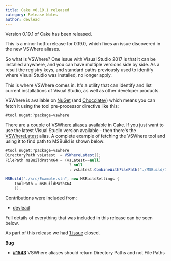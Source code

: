 ```yaml
---
title: Cake v0.19.1 released
category: Release Notes
author: devlead
---
```


Version 0.19.1 of Cake has been released.

This is a minor hotfix release for 0.19.0, which fixes an issue discovered in the new VSWhere aliases.

So what is VSWhere? One issue with Visual Studio 2017 is that it can be installed anywhere, and you can have multiple versions side by side. As a result the registry keys, and standard paths previously used to identify where Visual Studio was installed, no longer apply.

This is where VSWhere comes in.  It's a utility that can identify and list current installations of Visual Studio, as well as other developer products.

VSWhere is available on [NuGet](https://www.nuget.org/packages/vswhere/) (and [Chocolatey](https://chocolatey.org/packages/vswhere)) which means you can fetch it using the tool pre-processor directive like this:

```csharp
#tool nuget:?package=vswhere
```

There are a couple of [VSWhere aliases](http://cakebuild.net/dsl/vswhere/) available in Cake.  If you just want to use the latest Visual Studio version available - then there's the [VSWhereLatest](http://cakebuild.net/api/Cake.Common.Tools.VSWhere/VSWhereAliases/59EB3043) alias. A complete example of fetching the VSWhere tool and using it to find path to MSBuild is shown below:

```csharp
#tool nuget:?package=vswhere
DirectoryPath vsLatest  = VSWhereLatest();
FilePath msBuildPathX64 = (vsLatest==null)
                            ? null
                            : vsLatest.CombineWithFilePath("./MSBuild/15.0/Bin/amd64/MSBuild.exe");

MSBuild("./src/Example.sln", new MSBuildSettings {
    ToolPath = msBuildPathX64
    });

```

Contributions were included from:

- [devlead](https://github.com/devlead)


Full details of everything that was included in this release can be seen below.

<!--excerpt-->

As part of this release we had [1 issue](https://github.com/cake-build/cake/issues?milestone=33&state=closed) closed.


__Bug__

- [__#1543__](https://github.com/cake-build/cake/issues/1543) VSWhere aliases should return Directory Paths and not File Paths
